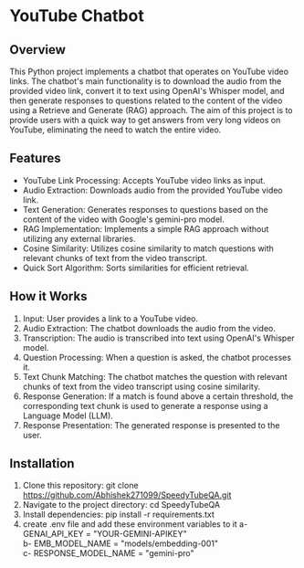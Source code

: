 # YouTube Chatbot

## Overview
This Python project implements a chatbot that operates on YouTube video links. The chatbot's main functionality is to download the audio from the provided video link, convert it to text using OpenAI's Whisper model, and then generate responses to questions related to the content of the video using a Retrieve and Generate (RAG) approach. The aim of this project is to provide users with a quick way to get answers from very long videos on YouTube, eliminating the need to watch the entire video.

## Features
* YouTube Link Processing: Accepts YouTube video links as input.
* Audio Extraction: Downloads audio from the provided YouTube video link.
* Text Generation: Generates responses to questions based on the content of the video with Google's gemini-pro model.
* RAG Implementation: Implements a simple RAG approach without utilizing any external libraries.
* Cosine Similarity: Utilizes cosine similarity to match questions with relevant chunks of text from the video transcript.
* Quick Sort Algorithm: Sorts similarities for efficient retrieval.

## How it Works
1) Input: User provides a link to a YouTube video.
2) Audio Extraction: The chatbot downloads the audio from the video.
3) Transcription: The audio is transcribed into text using OpenAI's Whisper model.
4) Question Processing: When a question is asked, the chatbot processes it.
5) Text Chunk Matching: The chatbot matches the question with relevant chunks of text from the video transcript using cosine similarity.
6) Response Generation: If a match is found above a certain threshold, the corresponding text chunk is used to generate a response using a Language Model (LLM).
7) Response Presentation: The generated response is presented to the user.

## Installation
1) Clone this repository: git clone https://github.com/Abhishek271099/SpeedyTubeQA.git
2) Navigate to the project directory: cd SpeedyTubeQA
3) Install dependencies: pip install -r requirements.txt
4) create .env file and add these environment variables to it
    a- GENAI_API_KEY = "YOUR-GEMINI-APIKEY"  <br />
    b- EMB_MODEL_NAME = "models/embedding-001"   <br />
    c- RESPONSE_MODEL_NAME = "gemini-pro"